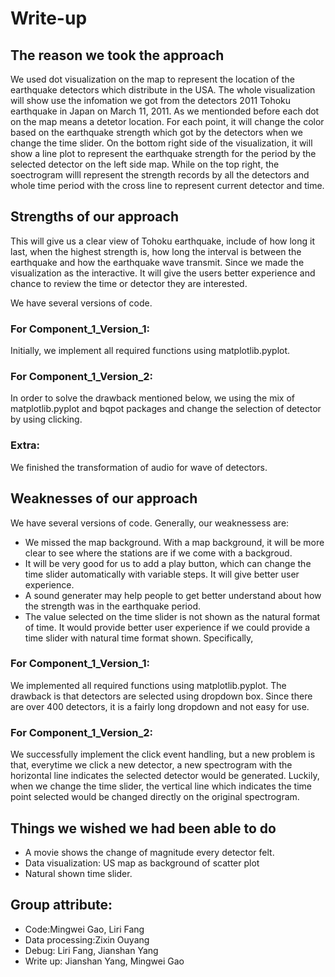 # Write-up 
## The reason we took the approach
We used dot visualization on the map to represent the location of the earthquake detectors which distribute in the USA. The whole visualization will show use the infomation we got from the detectors 2011 Tohoku earthquake in Japan on March 11, 2011. As we mentionded before each dot on the map means a detetor location. For each point, it will change the color based on the earthquake strength which got by the detectors when we change the time slider. On the bottom right side of the visualization, it will show a line plot to represent the earthquake strength for the period by the selected detector on the left side map. While on the top right, the soectrogram willl represent the strength records by all the detectors and whole time period with the cross line to represent current detector and time.
## Strengths of our approach
This will give us a clear view of Tohoku earthquake, include of how long it last, when the highest strength is, how long the interval is between the earthquake and how the earthquake wave transmit. Since we made the visualization as the interactive. It will give the users better experience and chance to review the time or detector they are interested. 

We have several versions of code.
### For Component_1_Version_1:
Initially, we implement all required functions using matplotlib.pyplot. 

### For Component_1_Version_2:
In order to solve the drawback mentioned below, we using the mix of matplotlib.pyplot and bqpot packages and change the selection of detector by using clicking. 

### Extra:
We finished the transformation of audio for wave of detectors.

## Weaknesses of our approach
We have several versions of code. Generally, our weaknessess are:
  * We missed the map background. With a map background, it will be more clear to see where the stations are if we come with a backgroud.
  * It will be very good for us to add a play button, which can change the time slider automatically with variable steps. It will give better user experience.
  * A sound generater may help people to get better understand about how the strength was in the earthquake period.
  * The value selected on the time slider is not shown as the natural format of time. It would provide better user experience if we could provide a time slider with natural time format shown.
Specifically,
### For Component_1_Version_1:
We implemented all required functions using matplotlib.pyplot. The drawback is that detectors are selected using dropdown box. Since there are over 400 detectors, it is a fairly long dropdown and not easy for use.

### For Component_1_Version_2:
We successfully implement the click event handling, but a new problem is that, everytime we click a new detector, a new spectrogram with the horizontal line indicates the selected detector would be generated. Luckily, when we change the time slider, the vertical line which indicates the time point selected would be changed directly on the original spectrogram.

## Things we wished we had been able to do
  * A movie shows the change of magnitude every detector felt.
  * Data visualization: US map as background of scatter plot
  * Natural shown time slider.

## Group attribute:
  * Code:Mingwei Gao, Liri Fang
  * Data processing:Zixin Ouyang
  * Debug: Liri Fang, Jianshan Yang 
  * Write up: Jianshan Yang, Mingwei Gao
